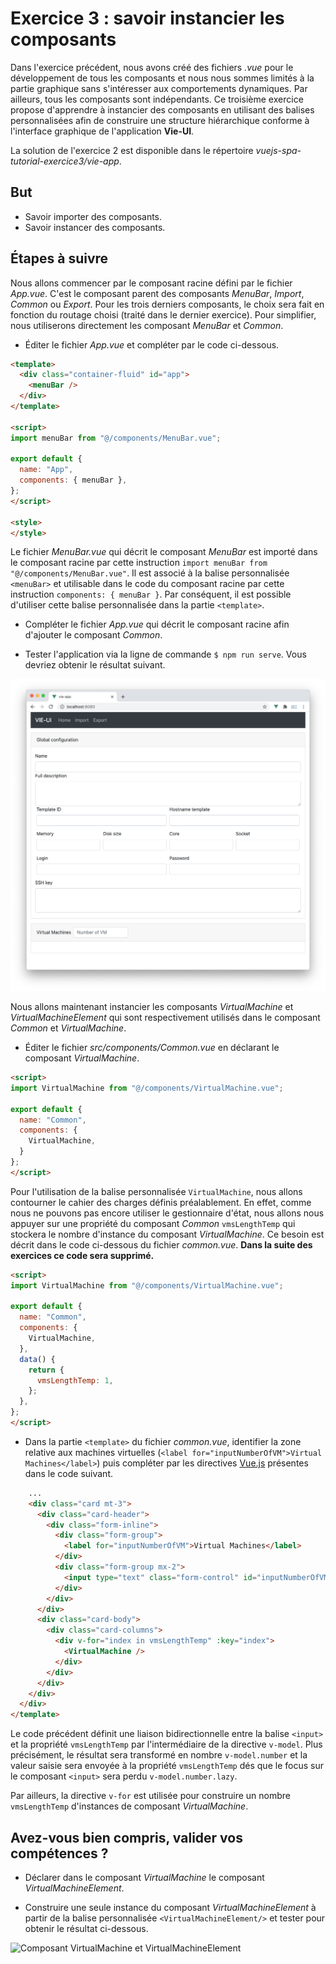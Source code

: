# Exercice 3 : savoir instancier les composants 

Dans l'exercice précédent, nous avons créé des fichiers *.vue* pour le développement de tous les composants et nous nous sommes limités à la partie graphique sans s'intéresser aux comportements dynamiques. Par ailleurs, tous les composants sont indépendants. Ce troisième exercice 
propose d'apprendre à instancier des composants en utilisant des balises personnalisées afin de construire une structure hiérarchique conforme à l'interface graphique de l'application **Vie-UI**.

La solution de l'exercice 2 est disponible dans le répertoire _vuejs-spa-tutorial-exercice3/vie-app_.

## But

* Savoir importer des composants.
* Savoir instancer des composants.

## Étapes à suivre

Nous allons commencer par le composant racine défini par le fichier _App.vue_. C'est le composant parent des composants *MenuBar*, *Import*, *Common* ou *Export*. Pour les trois derniers composants, le choix sera fait en fonction du routage choisi (traité dans le dernier exercice). Pour simplifier, nous utiliserons directement les composant *MenuBar* et *Common*.

* Éditer le fichier _App.vue_ et compléter par le code ci-dessous.

```html
<template>
  <div class="container-fluid" id="app">
    <menuBar />
  </div>
</template>

<script>
import menuBar from "@/components/MenuBar.vue";

export default {
  name: "App",
  components: { menuBar },
};
</script>

<style>
</style>
```

Le fichier _MenuBar.vue_ qui décrit le composant *MenuBar* est importé dans le composant racine par cette instruction `import menuBar from "@/components/MenuBar.vue"`. Il est associé à la balise personnalisée `<menuBar>` et utilisable dans le code du composant racine par cette instruction `components: { menuBar }`. Par conséquent, il est possible d'utiliser cette balise personnalisée dans la partie `<template>`.

* Compléter le fichier _App.vue_ qui décrit le composant racine afin d'ajouter le composant *Common*.

* Tester l'application via la ligne de commande `$ npm run serve`. Vous devriez obtenir le résultat suivant.

![Application avec les composants MenuBar et Common](./images/root-component.png "Application avec les composants MenuBar et Common")

Nous allons maintenant instancier les composants *VirtualMachine* et *VirtualMachineElement* qui sont respectivement utilisés dans le composant *Common* et *VirtualMachine*.

* Éditer le fichier _src/components/Common.vue_ en déclarant le composant *VirtualMachine*.

```html
<script>
import VirtualMachine from "@/components/VirtualMachine.vue";

export default {
  name: "Common",
  components: {
    VirtualMachine,
  }
};
</script>
```

Pour l'utilisation de la balise personnalisée `VirtualMachine`, nous allons contourner le cahier des charges définis préalablement. En effet, comme nous ne pouvons pas encore utiliser le gestionnaire d'état, nous allons nous appuyer sur une propriété du composant *Common* `vmsLengthTemp` qui stockera le nombre d'instance du composant *VirtualMachine*. Ce besoin est décrit dans le code ci-dessous du fichier *common.vue*. **Dans la suite des exercices ce code sera supprimé.**

```html
<script>
import VirtualMachine from "@/components/VirtualMachine.vue";

export default {
  name: "Common",
  components: {
    VirtualMachine,
  },
  data() {
    return {
      vmsLengthTemp: 1,
    };
  },
};
</script>
```

* Dans la partie `<template>` du fichier _common.vue_, identifier la zone relative aux machines virtuelles (`<label for="inputNumberOfVM">Virtual Machines</label>`) puis compléter par les directives [Vue.js](https://vuejs.org/) présentes dans le code suivant.

```html
    ...
    <div class="card mt-3">
      <div class="card-header">
        <div class="form-inline">
          <div class="form-group">
            <label for="inputNumberOfVM">Virtual Machines</label>
          </div>
          <div class="form-group mx-2">
            <input type="text" class="form-control" id="inputNumberOfVM" v-model.number.lazy="vmsLengthTemp" placeholder="Number of VM" />
          </div>
        </div>
      </div>
      <div class="card-body">
        <div class="card-columns">
          <div v-for="index in vmsLengthTemp" :key="index">
            <VirtualMachine />
          </div>
        </div>
      </div>
    </div>
  </div>
</template>
```

Le code précédent définit une liaison bidirectionnelle entre la balise `<input>` et la propriété `vmsLengthTemp` par l'intermédiaire de la directive `v-model`. Plus précisément, le résultat sera transformé en nombre `v-model.number` et la valeur saisie sera envoyée à la propriété `vmsLengthTemp` dés que le focus sur le composant `<input>` sera perdu `v-model.number.lazy`.

Par ailleurs, la directive `v-for` est utilisée pour construire un nombre `vmsLengthTemp` d'instances de composant *VirtualMachine*.

## Avez-vous bien compris, valider vos compétences ? 

* Déclarer dans le composant *VirtualMachine* le composant *VirtualMachineElement*.

* Construire une seule instance du composant *VirtualMachineElement* à partir de la balise personnalisée `<VirtualMachineElement/>` et tester pour obtenir le résultat ci-dessous.

![Composant VirtualMachine et VirtualMachineElement](./images/virtualmachineelement.png "Composant VirtualMachine et VirtualMachineElement")